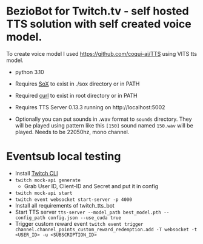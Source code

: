 # BezioBot for Twitch.tv - self hosted TTS solution with self created voice model.
To create voice model I used https://github.com/coqui-ai/TTS using VITS tts model.

- python 3.10

- Requires [SoX](https://sourceforge.net/projects/sox/) to exist in ./sox directory or in PATH

- Required [curl](https://curl.se/windows/) to exist in root directory or in PATH

- Requires TTS Server 0.13.3 running on http://localhost:5002

- Optionally you can put sounds in .wav format to `sounds` directory. They will be played using pattern like this `[150]` sound named `150.wav` will be played. Needs to be 22050hz, mono channel.


# Eventsub local testing
- Install [Twitch CLI](https://dev.twitch.tv/docs/)
- `twitch mock-api generate`
  - Grab User ID, Client-ID and Secret and put it in config
- `twitch mock-api start`
- `twitch event websocket start-server -p 4000`
- Install all requirements of twitch_tts_bot
- Start TTS server `tts-server --model_path best_model.pth --config_path config.json --use_cuda true`
- Trigger custom reward event `twitch event trigger channel.channel_points_custom_reward_redemption.add -T websocket -t <USER_ID> -u <SUBSCRIPTION_ID>`